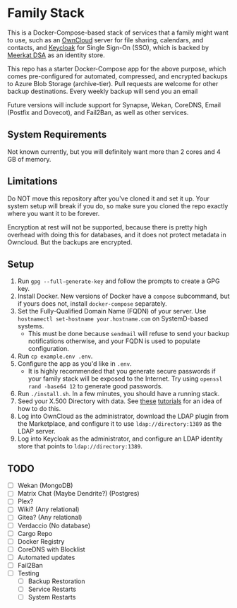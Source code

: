 # Family Stack

This is a Docker-Compose-based stack of services that a family might want to
use, such as an [OwnCloud](https://owncloud.com/) server for file sharing,
calendars, and contacts, and [Keycloak](https://www.keycloak.org/) for Single
Sign-On (SSO), which is backed by
[Meerkat DSA](https://wildboar-software.github.io/directory/) as an identity
store.

This repo has a starter Docker-Compose app for the above purpose, which comes
pre-configured for automated, compressed, and encrypted backups to Azure Blob
Storage (archive-tier). Pull requests are welcome for other backup destinations.
Every weekly backup will send you an email 

Future versions will include support for Synapse, Wekan, CoreDNS, Email
(Postfix and Dovecot), and Fail2Ban, as well as other services.

## System Requirements

Not known currently, but you will definitely want more than 2 cores and 4 GB of
memory.

## Limitations

Do NOT move this repository after you've cloned it and set it up. Your system
setup will break if you do, so make sure you cloned the repo exactly where you
want it to be forever.

Encryption at rest will not be supported, because there is pretty high overhead
with doing this for databases, and it does not protect metadata in Owncloud.
But the backups are encrypted.

## Setup

1. Run `gpg --full-generate-key` and follow the prompts to create a GPG key.
2. Install Docker. New versions of Docker have a `compose` subcommand, but if
   yours does not, install `docker-compose` separately.
3. Set the Fully-Qualified Domain Name (FQDN) of your server. Use
   `hostnamectl set-hostname your.hostname.com` on SystemD-based systems.
   - This must be done because `sendmail` will refuse to send your backup
     notifications otherwise, and your FQDN is used to populate configuration.
4. Run `cp example.env .env`.
5. Configure the app as you'd like in `.env`.
   - It is highly recommended that you generate secure passwords if your family
     stack will be exposed to the Internet. Try using `openssl rand -base64 12`
     to generate good passwords.
6. Run `./install.sh`. In a few minutes, you should have a running stack.
7. Seed your X.500 Directory with data. See [these](https://wildboar-software.github.io/directory/docs/tutorial01)
   [tutorials](https://wildboar-software.github.io/directory/docs/tutorial02) for
   an idea of how to do this.
8. Log into OwnCloud as the administrator, download the LDAP plugin from the
   Marketplace, and configure it to use `ldap://directory:1389` as the LDAP
   server.
9. Log into Keycloak as the administrator, and configure an LDAP identity
   store that points to `ldap://directory:1389`.

## TODO

- [ ] Wekan (MongoDB)
- [ ] Matrix Chat (Maybe Dendrite?) (Postgres)
- [ ] Plex?
- [ ] Wiki? (Any relational)
- [ ] Gitea? (Any relational)
- [ ] Verdaccio (No database)
- [ ] Cargo Repo
- [ ] Docker Registry
- [ ] CoreDNS with Blocklist
- [ ] Automated updates
- [ ] Fail2Ban
- [ ] Testing
  - [ ] Backup Restoration
  - [ ] Service Restarts
  - [ ] System Restarts
